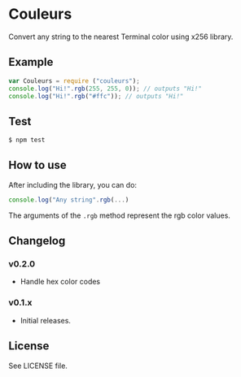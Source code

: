 Couleurs
========

Convert any string to the nearest Terminal color using x256 library.

## Example

```js
var Couleurs = require ("couleurs");
console.log("Hi!".rgb(255, 255, 0)); // outputs "Hi!"
console.log("Hi!".rgb("#ffc")); // outputs "Hi!"
```

## Test

```sh
$ npm test
```

## How to use

After including the library, you can do:

```js
console.log("Any string".rgb(...)
```

The arguments of the `.rgb` method represent the rgb color values.

## Changelog

### v0.2.0
 - Handle hex color codes

### v0.1.x
 - Initial releases.

## License
See LICENSE file.
